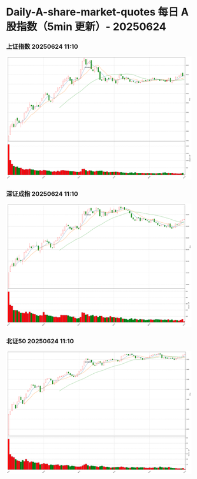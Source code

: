 
# Daily-A-share-market-quotes 每日 A 股指数（5min 更新）- 20250624

### 上证指数 20250624 11:10
![](./fig/2025/6/20250624-sh000001.png)

### 深证成指 20250624 11:10
![](./fig/2025/6/20250624-sz399001.png)

### 北证50 20250624 11:10
![](./fig/2025/6/20250624-bj899050.png)
